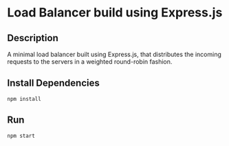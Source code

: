# Load Balancer build using Express.js

## Description
A minimal load balancer built using Express.js, that distributes the incoming requests to the servers in a weighted round-robin fashion.

## Install Dependencies
```
npm install
```

## Run
```
npm start
```
